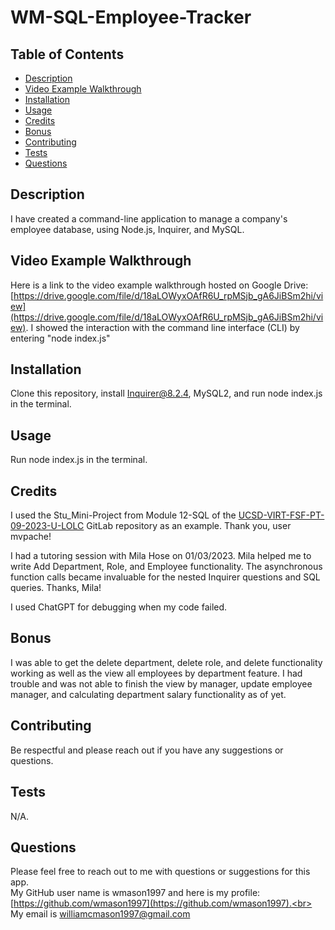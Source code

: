 # WM-SQL-Employee-Tracker

## Table of Contents
* [Description](#description)
* [Video Example Walkthrough](#video-example-walkthrough)
* [Installation](#installation-instructions)
* [Usage](#usage-instructions)
* [Credits](#credits)
* [Bonus](#bonus)
* [Contributing](#contribution-guidelines)
* [Tests](#tests)
* [Questions](#questions)

## Description <a name="description"></a> 
I have created a command-line application to manage a company's employee database, using Node.js, Inquirer, and MySQL.

## Video Example Walkthrough <a name="video-example-walkthrough"></a>
Here is a link to the video example walkthrough hosted on Google Drive: [https://drive.google.com/file/d/18aLOWyxOAfR6U_rpMSjb_gA6JiBSm2hi/view](https://drive.google.com/file/d/18aLOWyxOAfR6U_rpMSjb_gA6JiBSm2hi/view). I showed the interaction with the command line interface (CLI) by entering "node index.js"

## Installation <a name="installation-instructions"></a>
Clone this repository, install Inquirer@8.2.4, MySQL2, and run node index.js in the terminal.

## Usage <a name="usage-instructions"></a>
Run node index.js in the terminal.

## Credits <a name="credits"></a>
I used the Stu_Mini-Project from Module 12-SQL of the [UCSD-VIRT-FSF-PT-09-2023-U-LOLC](https://git.bootcampcontent.com/University-of-California---San-Diego/UCSD-VIRT-FSF-PT-09-2023-U-LOLC) GitLab repository as an example. Thank you, user mvpache!

I had a tutoring session with Mila Hose on 01/03/2023. Mila helped me to write Add Department, Role, and Employee functionality. The asynchronous function calls became invaluable for the nested Inquirer questions and SQL queries. Thanks, Mila!

I used ChatGPT for debugging when my code failed.
  
## Bonus <a name="bonus"></a>
I was able to get the delete department, delete role, and delete functionality working as well as the view all employees by department feature. I had trouble and was not able to finish the view by manager, update employee manager, and calculating department salary functionality as of yet.

## Contributing <a name="contribution-guidelines"></a>
Be respectful and please reach out if you have any suggestions or questions.

## Tests <a name="tests"></a> 
N/A.

## Questions
Please feel free to reach out to me with questions or suggestions for this app.<br>
My GitHub user name is wmason1997 and here is my profile: [https://github.com/wmason1997](https://github.com/wmason1997).<br>
My email is williamcmason1997@gmail.com